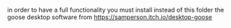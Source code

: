 
in order to have a full functionality you must install instead of this folder the goose desktop software from
https://samperson.itch.io/desktop-goose
